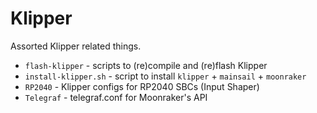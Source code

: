 # Klipper
Assorted Klipper related things.

- `flash-klipper` - scripts to (re)compile and (re)flash Klipper
- `install-klipper.sh` - script to install `klipper` + `mainsail` + `moonraker`
- `RP2040` - Klipper configs for RP2040 SBCs (Input Shaper)
- `Telegraf` - telegraf.conf for Moonraker's API
